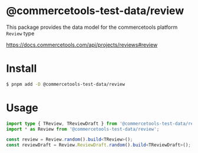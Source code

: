 # @commercetools-test-data/review

This package provides the data model for the commercetools platform `Review` type

https://docs.commercetools.com/api/projects/reviews#review

# Install

```bash
$ pnpm add -D @commercetools-test-data/review
```

# Usage

```ts
import type { TReview, TReviewDraft } from '@commercetools-test-data/review';
import * as Review from '@commercetools-test-data/review';

const review = Review.random().build<TReview>();
const reviewDraft = Review.ReviewDraft.random().build<TReviewDraft>();
```
